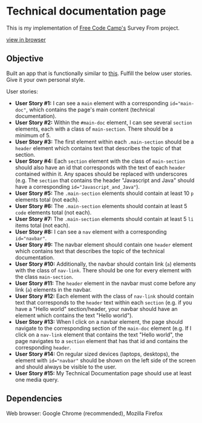 # Technical documentation page
This is my implementation of [Free Code Camp's](https://www.freecodecamp.org/) Survey From project.

[view in browser](https://hanny21.github.io/technical_docs/)

## Objective
Built an app that is functionally similar to [this](https://codepen.io/freeCodeCamp/full/NdrKKL/).
Fulfill the below user stories. Give it your own personal style.

User stories:
* __User Story #1:__ I can see a `main` element with a corresponding `id="main-doc"`, which contains the page's main content (technical documentation).
* __User Story #2:__ Within the `#main-doc` element, I can see several `section` elements, each with a class of `main-section`. There should be a minimum of 5.
* __User Story #3:__ The first element within each `.main-section` should be a `header` element which contains text that describes the topic of that section.
* __User Story #4:__  Each `section` element with the class of `main-section` should also have an id that corresponds with the text of each `header` contained within it. Any spaces should be replaced with underscores (e.g. The `section` that contains the header "Javascript and Java" should have a corresponding `id="Javascript_and_Java"`).
* __User Story #5:__ The `.main-section` elements should contain at least 10 `p` elements total (not each).
* __User Story #6:__ The `.main-section` elements should contain at least 5 `code` elements total (not each).
* __User Story #7:__ The `.main-section` elements should contain at least 5 `li` items total (not each).
* __User Story #8:__ I can see a `nav` element with a corresponding `id="navbar"`.
* __User Story #9:__ The navbar element should contain one `header` element which contains text that describes the topic of the technical documentation.
* __User Story #10:__ Additionally, the navbar should contain link (`a`) elements with the class of `nav-link`. There should be one for every element with the class `main-section`.
* __User Story #11:__ The `header` element in the navbar must come before any link (`a`) elements in the navbar.
* __User Story #12:__ Each element with the class of `nav-link` should contain text that corresponds to the `header` text within each `section` (e.g. if you have a "Hello world" section/header, your navbar should have an element which contains the text "Hello world").
* __User Story #13:__ When I click on a navbar element, the page should navigate to the corresponding section of the `main-doc` element (e.g. If I click on a `nav-link` element that contains the text "Hello world", the page navigates to a `section` element that has that id and contains the corresponding `header`.
* __User Story #14:__ On regular sized devices (laptops, desktops), the element with `id="navbar"` should be shown on the left side of the screen and should always be visible to the user.
* __User Story #15:__ My Technical Documentation page should use at least one media query.

## Dependencies
Web browser: Google Chrome (recommended), Mozilla Firefox
